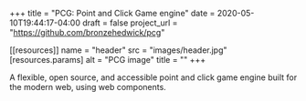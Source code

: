 +++
title = "PCG: Point and Click Game engine"
date = 2020-05-10T19:44:17-04:00
draft = false
project_url = "https://github.com/bronzehedwick/pcg"

[[resources]]
  name = "header"
  src = "images/header.jpg"
  [resources.params]
    alt = "PCG image"
    title = ""
+++

A flexible, open source, and accessible point and click game engine
built for the modern web, using web components.
